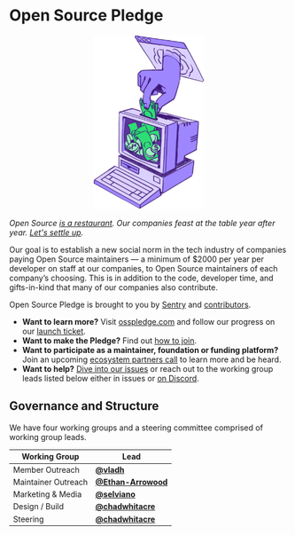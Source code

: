 <!--
© 2024 Chad Whitacre <chadwhitacre@sentry.io>
© 2024 Vlad-Stefan Harbuz <vlad@vladh.net>
SPDX-License-Identifier: CC-BY-SA-4.0
-->

# Open Source Pledge

<p align="center">
  <a href="https://osspledge.com">
    <img src="public/images/piggybank.png" alt="A hand puts bills into a computer monitor" width="200px">
  </a>
</p>

_Open Source [is a restaurant][restaurant]. Our companies feast at the table year
after year. [Let's settle up][osp]._

Our goal is to establish a new social norm in the tech industry of companies paying Open Source maintainers — a minimum
of $2000 per year per developer on staff at our companies, to Open Source maintainers of each company’s choosing. This
is in addition to the code, developer time, and gifts-in-kind that many of our companies also contribute.

Open Source Pledge is brought to you by [Sentry][sentry] and [contributors][contributors].

* **Want to learn more?** Visit [osspledge.com](https://osspledge.com) and follow our progress on our [launch
  ticket](launch-ticket).
* **Want to make the Pledge?** Find out [how to join](https://osspledge.com/join/).
* **Want to participate as a maintainer, foundation or funding platform?** Join an upcoming [ecosystem partners
  call](https://cal.com/osspledge/ecosystem-call) to learn more and be heard.
* **Want to help?** [Dive into our issues][issues] or reach out to the working group leads listed below either in issues
  or [on Discord][discord].

[contributors]: (https://github.com/opensourcepledge/osspledge.com/graphs/contributors).
[discord]: https://discord.gg/svH5XzDsBd
[issues]: https://github.com/opensourcepledge/osspledge.com/issues
[launch-ticket]: https://github.com/opensourcepledge/osspledge.com/issues/4
[osp]: https://osspledge.com/
[restaurant]: https://openpath.chadwhitacre.com/2024/open-source-is-a-restaurant/
[sentry]: https://sentry.io/welcome/

## Governance and Structure

We have four working groups and a steering committee comprised of working group leads.

| Working Group       | Lead                                                     |
| ------------------- | -------------------------------------------------------- |
| Member Outreach     | [**@vladh**](https://vladh.net)                          |
| Maintainer Outreach | [**@Ethan-Arrowood**](https://ethanarrowood.com/)        |
| Marketing & Media   | [**@selviano**](https://github.com/selviano)             |
| Design / Build      | [**@chadwhitacre**](https://chadwhitacre.com/)           |
| Steering            | [**@chadwhitacre**](https://chadwhitacre.com/)           |
